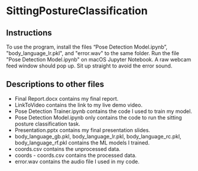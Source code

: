 # SittingPostureClassification

## Instructions
To use the program, install the files “Pose Detection Model.ipynb”, "body_language_lr.pkl", and "error.wav" to the same folder.
Run the file "Pose Detection Model.ipynb" on macOS Jupyter Notebook.
A raw webcam feed window should pop up. Sit up straight to avoid the error sound.

## Descriptions to other files
- Final Report.docx contains my final report.
- LinkToVideo contains the link to my live demo video.
- Pose Detection Trainer.ipynb contains the code I used to train my model.
- Pose Detection Model.ipynb only contains the code to run the sitting posture classification task.
- Presentation.pptx contains my final presentation slides.
- body_language_gb.pkl, body_language_lr.pkl, body_language_rc.pkl, body_language_rf.pkl contains the ML models I trained.
- coords.csv contains the unprocessed data.
- coords - coords.csv contains the processed data.
- error.wav contains the audio file I used in my code.

